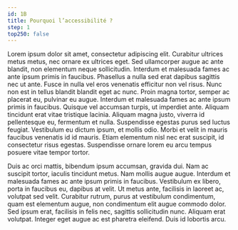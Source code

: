 ```yaml
---
id: 1B
title: Pourquoi l’accessibilité ?
step: 1
top250: false
---
```


Lorem ipsum dolor sit amet, consectetur adipiscing elit. Curabitur ultrices metus metus, nec ornare ex ultrices eget. Sed ullamcorper augue ac ante blandit, non elementum neque sollicitudin. Interdum et malesuada fames ac ante ipsum primis in faucibus. Phasellus a nulla sed erat dapibus sagittis nec ut ante. Fusce in nulla vel eros venenatis efficitur non vel risus. Nunc non est in tellus blandit blandit eget ac nunc. Proin magna tortor, semper ac placerat eu, pulvinar eu augue. Interdum et malesuada fames ac ante ipsum primis in faucibus. Quisque vel accumsan turpis, ut imperdiet ante. Aliquam tincidunt erat vitae tristique lacinia. Aliquam magna justo, viverra id pellentesque eu, fermentum et nulla. Suspendisse egestas purus sed luctus feugiat. Vestibulum eu dictum ipsum, et mollis odio. Morbi et velit in mauris faucibus venenatis id id mauris. Etiam elementum nisl nec erat suscipit, id consectetur risus egestas. Suspendisse ornare lorem eu arcu tempus posuere vitae tempor tortor.

Duis ac orci mattis, bibendum ipsum accumsan, gravida dui. Nam ac suscipit tortor, iaculis tincidunt metus. Nam mollis augue augue. Interdum et malesuada fames ac ante ipsum primis in faucibus. Vestibulum ex libero, porta in faucibus eu, dapibus at velit. Ut metus ante, facilisis in laoreet ac, volutpat sed velit. Curabitur rutrum, purus at vestibulum condimentum, quam est elementum augue, non condimentum elit augue commodo dolor. Sed ipsum erat, facilisis in felis nec, sagittis sollicitudin nunc. Aliquam erat volutpat. Integer eget augue ac est pharetra eleifend. Duis id lobortis arcu.
